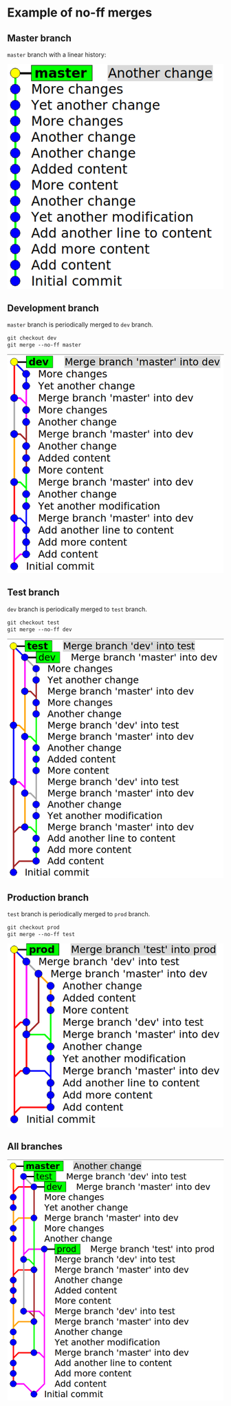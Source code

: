 # Example of no-ff merges

## Master branch

`master` branch with a linear history:

![master](./images/master.png "Master branch")

## Development branch

`master` branch is periodically merged to `dev` branch.

```shell
git checkout dev
git merge --no-ff master
```

![dev](./images/dev.png "Development branch")

## Test branch

`dev` branch is periodically merged to `test` branch.

```shell
git checkout test
git merge --no-ff dev
```

![test](./images/test.png "Test branch")

## Production branch

`test` branch is periodically merged to `prod` branch.

```shell
git checkout prod
git merge --no-ff test
```

![prod](./images/prod.png "Production branch")

## All branches

![all](./images/all.png "All branches")
